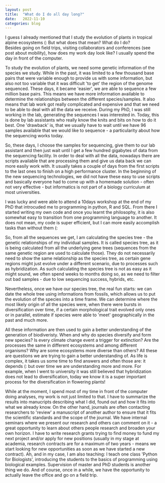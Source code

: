 ```yaml
---
layout: post
title:  "What do I do all day long?"
date:   2022-11-10
categories: blog
---
```


I guess I already mentioned that I study the evolution of plants in tropical alpine ecosystems (: But what does that mean? What do I do? 	
Besides going on field trips, visiting collaborators and conferences (see post about mobility), how does my work day look like? I usually spend the day in front of the computer.

To study the evolution of plants, we need some genetic information of the species we study. While in the past, it was limited to a few thousand base pairs that were variable enough to provide us with some information, but also not too variable that it was difficult 'to get' the region of the genome sequenced. These days, it became 'easier', we are able to sequence a few million base pairs. This means we have more information available to determine the relationships between the different species/samples. It also means that lab work got really complicated and expensive and that we need to be able to deal with all the data we receive. During my PhD, I was still working in the lab, generating the sequences I was interested in. Today, this is done by lab assistants who really know the knits and bits on how to do it best. One 'drawback' is, that we usually have to wait until we have 96 samples available that we would like to sequence - a particularity about how the sequencing works today.

So, these days, I choose the samples for sequencing, give them to our lab assistant and then just wait until I get a few hundred gigabytes of data from the sequencing facility. In order to deal with all the data, nowadays there are scripts available that are processing them and give us data back we can more easily work with. It usually takes a couple of days from the first scripts to the last ones to finish on a high performance cluster. In the beginning of the new sequencing technologies, we did not have these easy to use scripts and basically everyone had to come up with a homemade solution - often not very effective - but informatics is not part of a biology curriculum at most universities.

I was lucky and were able to attend a 10days workshop at the end of my PhD that introcuded me to programming in python, R and SQL. From there I started writing my own code and once you learnt the philosophy, it is also somewhat easy to transition from one programming language to another. It does not mean, my code is super efficient, but I can more easily accomplish tasks than without them (:

So, from all the sequences we get, I am calculating the species tree - the genetic relationships of my individual samples. It is called species tree, as it is being calculated from all the underlying gene trees (sequences from the same genetic region are used to calculate those). They do not necessarily need to show the same relationship as the species tree, as certain gene regions might just evolve under a different scenario, due to processes such as hybridization. As such calculating the species tree is not as easy as it might sound, we often spend weeks to months doing so, as we need to filter out bad samples - due to low sequencing success, hybrids, etc.

Nevertheless, once we have our species tree, the real fun starts: we can date the whole tree using informations from fossils, which allows us to put the evolution of the species into a time frame. We can determine where the most likely origin of all the species were, when there were bursts in diversification over time, if a certain morphological trait evolved only ones or in parallel, estimate if species were able to 'meet' geographically in the past and much more.

All these information are then used to gain a better understanding of the generation of biodiveristy. When and why do species diversify and form new species? Is every climate change event a trigger for extinction? Are the processes the same in different ecosystems and among different organisms? Why are some ecosystems more diverse than others? All these are questions we are trying to gain a better understanding of. As life is complex, it takes us some time to find answers and often those are: it depends (: but over time we are understanding more and more. For example, when I went to university it was still believed that hybridization does not lead to diversification, today we know it is a super important process for the diversification in flowering plants!

While at the moment, I spend most of my time in front of the computer doing analyses, my work is not just limited to that. I have to summarize the results into manucripts describing what I did, found out and how it fits into what we already know. On the other hand, journals are often contacting researchers to 'review' a manuscript of another author to ensure that it fits the scientific standards and the scope of the journal. We have internal seminars where we present our research and others can comment on it - a great opportunity to learn about others people research and broaden your own horizon. I have to write research grants trying to find money to fund my next project and/or apply for new positions (usually in my stage at academia, research contracts are for a maximum of two years - means we start looking for new opportunities as soon as we have started a new contract). Ah, and in my case, I am also teaching: I teach one class 'Python for Biologists', introducing the students to the basics of programming using biological examples. Supervision of master and PhD students is another thing we do. And of course, once in a while, we have the opportunity to actually leave the office and go on a field trip.
